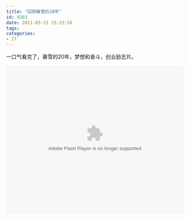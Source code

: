 ```yaml
---
title: "回顾暴雪的20年"
id: 9203
date: 2011-03-21 15:23:58
tags: 
categories: 
- IT
---
```


一口气看完了，暴雪的20年，梦想和奋斗，创业励志片。

<object width="480" height="400" data="http://player.youku.com/player.php/sid/XMjQ5MjM5MDE2/v.swf" type="application/x-shockwave-flash">
<param name="align" value="middle" />
<param name="src" value="http://player.youku.com/player.php/sid/XMjQ5MjM5MDE2/v.swf" />
<param name="quality" value="high" />
</object>